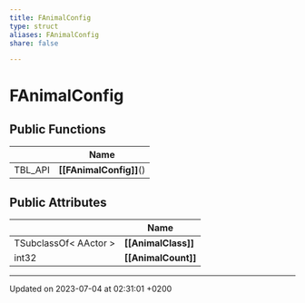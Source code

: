 ```yaml
---
title: FAnimalConfig
type: struct
aliases: FAnimalConfig
share: false

---
```


# FAnimalConfig





## Public Functions

|                | Name           |
| -------------- | -------------- |
| TBL_API | **[[FAnimalConfig]]**() |

## Public Attributes

|                | Name           |
| -------------- | -------------- |
| TSubclassOf< AActor > | **[[AnimalClass]]**  |
| int32 | **[[AnimalCount]]**  |

-------------------------------

Updated on 2023-07-04 at 02:31:01 +0200